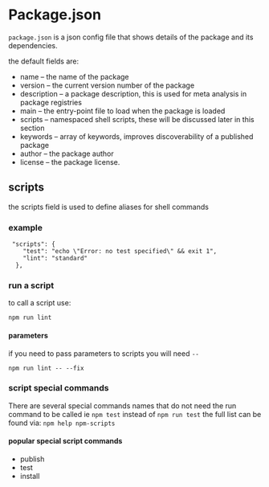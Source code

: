 # Package.json

`package.json` is a json config file that shows details of the package and its dependencies.

the default fields are:

- name – the name of the package
- version – the current version number of the package
- description – a package description, this is used for meta analysis in package registries
- main – the entry-point file to load when the package is loaded
- scripts – namespaced shell scripts, these will be discussed later in this section
- keywords – array of keywords, improves discoverability of a published package
- author – the package author
- license – the package license.

## scripts

the scripts field is used to define aliases for shell commands

### example

``` node
 "scripts": {
    "test": "echo \"Error: no test specified\" && exit 1",
    "lint": "standard"
  },
```

### run a script

to call a script use:

`npm run lint`

#### parameters

if you need to pass parameters to scripts you will need `--`

`npm run lint -- --fix`

### script special commands

There are several special commands names that do not need the run command to be called ie `npm test` instead of `npm run test` the full list can be found via: `npm help npm-scripts`

#### popular special script commands

- publish
- test
- install
